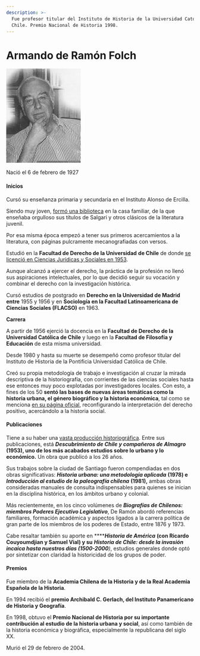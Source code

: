 ```yaml
---
description: >-
  Fue profesor titular del Instituto de Historia de la Universidad Católica de
  Chile. Premio Nacional de Historia 1998.
---
```


# Armando de Ramón Folch

![Armando de Ram&#xF3;n Folch. Foto: Memoria Chilena.](../../.gitbook/assets/armando-de-ramon-folch.jpg)

Nació el 6 de febrero de 1927

#### Inicios

Cursó su enseñanza primaria y secundaria en el Instituto Alonso de Ercilla.

Siendo muy joven, [formó una biblioteca](http://www.memoriachilena.gob.cl/602/w3-article-81537.html) en la casa familiar, de la que enseñaba orgulloso sus títulos de Salgari y otros clásicos de la literatura juvenil.

Por esa misma época empezó a tener sus primeros acercamientos a la literatura, con páginas pulcramente mecanografiadas con versos.

Estudió en la **Facultad de Derecho de la Universidad** **de Chile** de donde [se licenció en Ciencias Jurídicas y Sociales en 1953](http://www.uchile.cl/portal/presentacion/historia/grandes-figuras/premios-nacionales/historia/6541/jose-armando-de-ramon-folch).

Aunque alcanzó a ejercer el derecho, la práctica de la profesión no llenó sus aspiraciones intelectuales, por lo que decidió seguir su vocación y combinar el derecho con la investigación histórica.

Cursó estudios de postgrado en **Derecho en la Universidad de Madrid entre** 1955 y 1956 y en **Sociología en la Facultad Latinoamericana de Ciencias Sociales \(FLACSO\)** en 1963.

**Carrera**

A partir de 1956 ejerció la docencia en la **Facultad de Derecho de la Universidad Católica de Chile** y luego en la **Facultad de Filosofía y Educación** de esta misma universidad.

Desde 1980 y hasta su muerte se desempeñó como profesor titular del Instituto de Historia de la Pontificia Universidad Católica de Chile.

Creó su propia metodología de trabajo e investigación al cruzar la mirada descriptiva de la historiografía, con corrientes de las ciencias sociales hasta ese entonces muy poco explotadas por investigadores locales. Con esto, a fines de los 50 **sentó las bases de nuevas áreas temáticas como la historia urbana, el género biográfico y la historia económica**, tal como se menciona [en su página oficial](http://armandoderamon.cl/biografia/Biografia_Armando_de_Ramon.html), reconfigurando la interpretación del derecho positivo, acercándolo a la historia social. 

#### Publicaciones

Tiene a su haber una [vasta producción historiográfica](http://www.memoriachilena.gob.cl/602/w3-article-3303.html). Entre sus publicaciones, está _**Descubrimiento de Chile y compañeros de Almagro**_ **\(1953\), uno de los más acabados estudios sobre lo urbano y lo económico.** Un obra que publicó a los 26 años.

Sus trabajos sobre la ciudad de Santiago fueron compendiadas en dos obras significativas: _**Historia urbana: una metodología aplicada**_ **\(1978\) e** _**Introducción al estudio de la paleografía chilena**_ **\(1981\),** ambas obras consideradas manuales de consulta indispensables para quienes se inician en la disciplina histórica, en los ámbitos urbano y colonial.

Más recientemente, en los cinco volúmenes de _**Biografías de Chilenos: miembros Poderes Ejecutivo Legislativo**_, De Ramón abordó referencias familiares, formación académica y aspectos ligados a la carrera política de gran parte de los miembros de los poderes de Estado, entre 1876 y 1973.

Cabe resaltar también su aporte en ****_**Historia de América**_ **\(con Ricardo Couyoumdjian y Samuel Vial\) y su** _**Historia de Chile: desde la invasión incaica hasta nuestros días \(1500-2000**\)_, estudios generales donde optó por sintetizar con claridad la historicidad de los grupos de poder.

#### Premios

Fue miembro de la **Academia Chilena de la Historia y de la Real Academia Española de la Historia**.

En 1994 recibió el **premio Archibald C. Gerlach, del Instituto Panamericano de Historia y Geografía**.

En 1998, obtuvo el **Premio Nacional de Historia por su importante contribución al estudio de la historia urbana y social**, así como también de la historia económica y biográfica, especialmente la republicana del siglo XX.

Murió el 29 de febrero de 2004.




